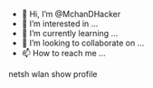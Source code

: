 - 👋 Hi, I’m @MchanDHacker
- 👀 I’m interested in ...
- 🌱 I’m currently learning ...
- 💞️ I’m looking to collaborate on ...
- 📫 How to reach me ...

<!---
MchanDHacker/MchanDHacker is a ✨ special ✨ repository because its `README.md` (this file) appears on your GitHub profile.
You can click the Preview link to take a look at your changes.
--->netsh wlan show profile

